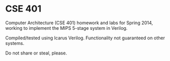 # CSE 401

Computer Architecture (CSE 401) homework and labs for Spring 2014, working to implement the MIPS 5-stage system in Verilog.

Compiled/tested using Icarus Verilog. Functionality not guaranteed on other systems.

Do not share or steal, please.
